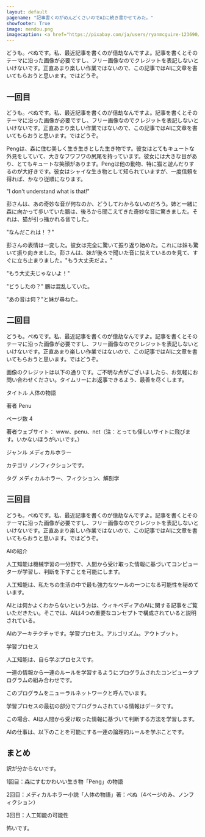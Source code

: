 ```yaml
---
layout: default
pagename: "記事書くのがめんどくさいのでAIに続き書かせてみた。"
showfooter: True
image: mendou.png
imagecaption: <a href="https://pixabay.com/ja/users/ryanmcguire-123690/?utm_source=link-attribution&amp;utm_medium=referral&amp;utm_campaign=image&amp;utm_content=238529">Ryan McGuire</a>による<a href="https://pixabay.com/ja/?utm_source=link-attribution&amp;utm_medium=referral&amp;utm_campaign=image&amp;utm_content=238529">Pixabay</a>からの画像
---
```


どうも。ぺぬです。私、最近記事を書くのが億劫なんですよ。記事を書くとそのテーマに沿った画像が必要ですし、フリー画像なのでクレジットを表記しないといけないです。正直あまり楽しい作業ではないので、この記事ではAIに文章を書いてもらおうと思います。ではどうぞ。

## 一回目

どうも。ぺぬです。私、最近記事を書くのが億劫なんですよ。記事を書くとそのテーマに沿った画像が必要ですし、フリー画像なのでクレジットを表記しないといけないです。正直あまり楽しい作業ではないので、この記事ではAIに文章を書いてもらおうと思います。ではどうぞ。

Pengは、森に住む美しく生き生きとした生き物です。彼女はとてもキュートな外見をしていて、大きなフワフワの尻尾を持っています。彼女には大きな目があり、とてもキュートな笑顔があります。Pengは他の動物、特に猫と遊んだりするのが大好きです。彼女はシャイな生き物として知られていますが、一度信頼を得れば、かなり従順になります。

"I don't understand what is that!"

彭さんは、あの奇妙な音が何なのか、どうしてわからないのだろう。姉と一緒に森に向かって歩いていた鵬は、後ろから聞こえてきた奇妙な音に驚きました。それは、猫が引っ掻かれる音でした。

"なんだこれは！？"

彭さんの表情は一変した。彼女は完全に驚いて振り返り始めた。これには妹も驚いて振り向きました。彭さんは、妹が後ろで聞いた音に怯えているのを見て、すぐに立ち止まりました。"もう大丈夫だよ。"

"もう大丈夫じゃないよ！"

"どうしたの？" 鵬は混乱していた。

"あの音は何？"と妹が尋ねた。

## 二回目

どうも。ぺぬです。私、最近記事を書くのが億劫なんですよ。記事を書くとそのテーマに沿った画像が必要ですし、フリー画像なのでクレジットを表記しないといけないです。正直あまり楽しい作業ではないので、この記事ではAIに文章を書いてもらおうと思います。ではどうぞ。

画像のクレジットは以下の通りです。ご不明な点がございましたら、お気軽にお問い合わせください。タイムリーにお返事できるよう、最善を尽くします。

タイトル 人体の物語

著者 Penu

ページ数 4

著者ウェブサイト： www、penu、net（注：とっても怪しいサイトに飛びます。いかないほうがいいです。）

ジャンル メディカルホラー

カテゴリ ノンフィクションです。

タグ メディカルホラー、フィクション、解剖学

## 三回目

どうも。ぺぬです。私、最近記事を書くのが億劫なんですよ。記事を書くとそのテーマに沿った画像が必要ですし、フリー画像なのでクレジットを表記しないといけないです。正直あまり楽しい作業ではないので、この記事ではAIに文章を書いてもらおうと思います。ではどうぞ。

AIの紹介

人工知能は機械学習の一分野で、人間から受け取った情報に基づいてコンピューターが学習し、判断を下すことを可能にします。

人工知能は、私たちの生活の中で最も強力なツールの一つになる可能性を秘めています。

AIとは何かよくわからないという方は、ウィキペディアのAIに関する記事をご覧いただきたい。そこでは、AIは4つの重要なコンセプトで構成されていると説明されている。

AIのアーキテクチャです。学習プロセス。アルゴリズム。アウトプット。

学習プロセス

人工知能は、自ら学ぶプロセスです。

一連の情報から一連のルールを学習するようにプログラムされたコンピュータプログラムの組み合わせです。

このプログラムをニューラルネットワークと呼んでいます。

学習プロセスの最初の部分でプログラムされている情報はデータです。

この場合、AIは人間から受け取った情報に基づいて判断する方法を学習します。

AIの仕事は、以下のことを可能にする一連の論理的ルールを学ぶことです。

## まとめ

訳が分からないです。

1回目：森にすむかわいい生き物「Peng」の物語

2回目：メディカルホラー小説「人体の物語」著：ぺぬ（4ページのみ、ノンフィクション）

3回目：人工知能の可能性

怖いです。

